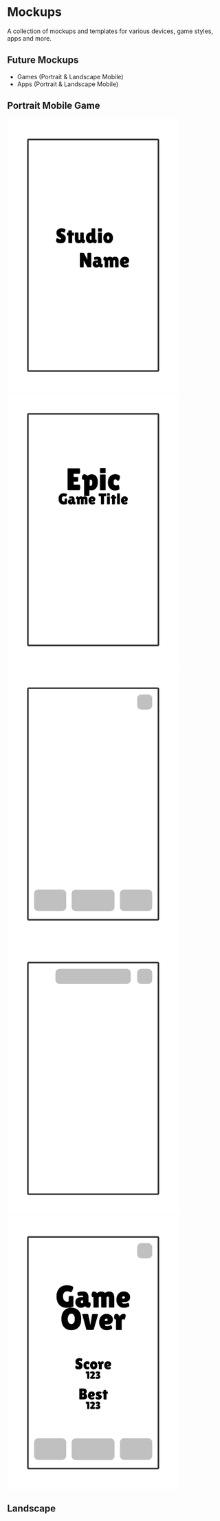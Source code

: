 # Mockups
A collection of mockups and templates for various devices, game styles, apps and more.

## Future Mockups
- Games (Portrait & Landscape Mobile)
- Apps (Portrait & Landscape Mobile)

## Portrait Mobile Game
<span>
    <img src="Resources/MobilePortraitGameTemplate/Splash.webp" alt="image" width="400"/>
    <img src="Resources/MobilePortraitGameTemplate/Title.webp" alt="image" width="400"/>
    <img src="Resources/MobilePortraitGameTemplate/Home.webp" alt="image" width="400"/>
    <img src="Resources/MobilePortraitGameTemplate/Play.webp" alt="image" width="400"/>
    <img src="Resources/MobilePortraitGameTemplate/Result.webp" alt="image" width="400"/>
</span>

## Landscape


